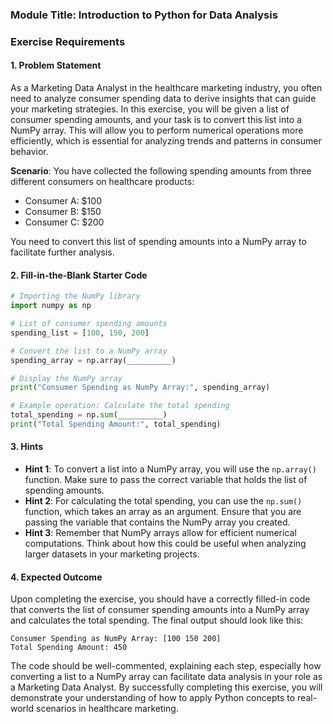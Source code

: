 ### Module Title: Introduction to Python for Data Analysis

### Exercise Requirements

#### 1. Problem Statement
As a Marketing Data Analyst in the healthcare marketing industry, you often need to analyze consumer spending data to derive insights that can guide your marketing strategies. In this exercise, you will be given a list of consumer spending amounts, and your task is to convert this list into a NumPy array. This will allow you to perform numerical operations more efficiently, which is essential for analyzing trends and patterns in consumer behavior.

**Scenario**: You have collected the following spending amounts from three different consumers on healthcare products:

- Consumer A: $100
- Consumer B: $150
- Consumer C: $200

You need to convert this list of spending amounts into a NumPy array to facilitate further analysis.

#### 2. Fill-in-the-Blank Starter Code
```python
# Importing the NumPy library
import numpy as np

# List of consumer spending amounts
spending_list = [100, 150, 200]

# Convert the list to a NumPy array
spending_array = np.array(__________)

# Display the NumPy array
print("Consumer Spending as NumPy Array:", spending_array)

# Example operation: Calculate the total spending
total_spending = np.sum(__________)
print("Total Spending Amount:", total_spending)
```

#### 3. Hints
- **Hint 1**: To convert a list into a NumPy array, you will use the `np.array()` function. Make sure to pass the correct variable that holds the list of spending amounts.
- **Hint 2**: For calculating the total spending, you can use the `np.sum()` function, which takes an array as an argument. Ensure that you are passing the variable that contains the NumPy array you created.
- **Hint 3**: Remember that NumPy arrays allow for efficient numerical computations. Think about how this could be useful when analyzing larger datasets in your marketing projects.

#### 4. Expected Outcome
Upon completing the exercise, you should have a correctly filled-in code that converts the list of consumer spending amounts into a NumPy array and calculates the total spending. The final output should look like this:

```
Consumer Spending as NumPy Array: [100 150 200]
Total Spending Amount: 450
```

The code should be well-commented, explaining each step, especially how converting a list to a NumPy array can facilitate data analysis in your role as a Marketing Data Analyst. By successfully completing this exercise, you will demonstrate your understanding of how to apply Python concepts to real-world scenarios in healthcare marketing.